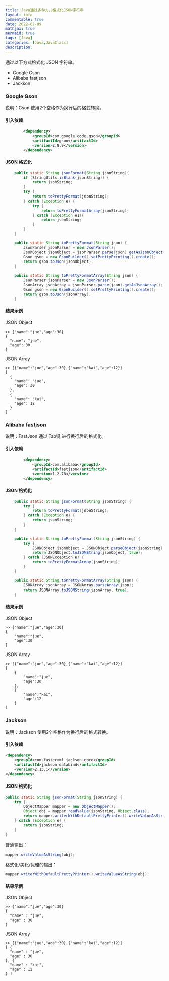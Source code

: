 ```yaml
---
title: Java通过多种方式格式化JSON字符串
layout: info
commentable: true
date: 2022-02-09
mathjax: true
mermaid: true
tags: [Java]
categories: [Java,JavaClass]
description: 
---
```


通过以下方式格式化 JSON 字符串。

- Google Gson
- Alibaba fastjson
- Jackson

<!--more-->

### Google Gson

说明：Gson 使用2个空格作为换行后的格式转换。

#### 引入依赖

```xml
		<dependency>
			<groupId>com.google.code.gson</groupId>
			<artifactId>gson</artifactId>
			<version>2.8.9</version>
		</dependency>
```

#### JSON 格式化

```java
	public static String jsonFormat(String jsonString){
        if (StringUtils.isBlank(jsonString)) {
            return jsonString;
        }
        try {
            return toPrettyFormat(jsonString);
        } catch (Exception e) {
            try {
                return toPrettyFormatArray(jsonString);
            } catch (Exception e1){
                return jsonString;
            }
        }
	}

	public static String toPrettyFormat(String json) {
		JsonParser jsonParser = new JsonParser();
		JsonObject jsonObject = jsonParser.parse(json).getAsJsonObject();
		Gson gson = new GsonBuilder().setPrettyPrinting().create();
		return gson.toJson(jsonObject);
	}

	public static String toPrettyFormatArray(String json) {
		JsonParser jsonParser = new JsonParser();
		JsonArray jsonArray = jsonParser.parse(json).getAsJsonArray();
		Gson gson = new GsonBuilder().setPrettyPrinting().create();
		return gson.toJson(jsonArray);
	}
```

#### 结果示例

JSON Object

```
>> {"name":"jue","age":30}
{
  "name": "jue",
  "age": 30
}
```

JSON Array

```
>> [{"name":"jue","age":30},{"name":"kai","age":12}]
[
  {
    "name": "jue",
    "age": 30
  },
  {
    "name": "kai",
    "age": 12
  }
]
```

### Alibaba fastjson

说明：FastJson 通过 Tab键 进行换行后的格式化。

#### 引入依赖

```xml
		<dependency>
			<groupId>com.alibaba</groupId>
			<artifactId>fastjson</artifactId>
			<version>1.2.78</version>
		</dependency>
```

#### JSON 格式化

```java
    public static String jsonFormat(String jsonString) {
        try {
            return toPrettyFormat(jsonString);
        } catch (Exception e) {
            return jsonString;
        }
    }

    public static String toPrettyFormat(String jsonString) {
        try {
            JSONObject jsonObject = JSONObject.parseObject(jsonString);
            return JSONObject.toJSONString(jsonObject, true);
        } catch (JSONException e) {
            return toPrettyFormatArray(jsonString);
        }
    }

    public static String toPrettyFormatArray(String json) {
        JSONArray jsonArray = JSONArray.parseArray(json);
        return JSONArray.toJSONString(jsonArray, true);
    }
```

#### 结果示例

JSON Object

```
>> {"name":"jue","age":30}
{
	"name":"jue",
	"age":30
}
```

JSON Array

```
>> [{"name":"jue","age":30},{"name":"kai","age":12}]
[
	{
		"name":"jue",
		"age":30
	},
	{
		"name":"kai",
		"age":12
	}
]
```

### Jackson

说明：Jackson 使用2个空格作为换行后的格式转换。

#### 引入依赖

```xml
<dependency>
    <groupId>com.fasterxml.jackson.core</groupId>
    <artifactId>jackson-databind</artifactId>
    <version>2.13.1</version>
</dependency>
```

#### JSON 格式化

```java
public static String jsonFormat(String jsonString) {
    try {
        ObjectMapper mapper = new ObjectMapper();
        Object obj = mapper.readValue(jsonString, Object.class);
        return mapper.writerWithDefaultPrettyPrinter().writeValueAsString(obj);
    } catch (Exception e) {
        return jsonString;
    }
}
```

普通输出：

```java
mapper.writeValueAsString(obj);
```

格式化/美化/优雅的输出：

```java
mapper.writerWithDefaultPrettyPrinter().writeValueAsString(obj);
```

#### 结果示例

JSON Object

```
>> {"name":"jue","age":30}
{
  "name" : "jue",
  "age" : 30
}
```

JSON Array

```
>> [{"name":"jue","age":30},{"name":"kai","age":12}]
[ {
  "name" : "jue",
  "age" : 30
}, {
  "name" : "kai",
  "age" : 12
} ]
```

